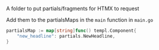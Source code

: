 A folder to put partials/fragments for HTMX to request

Add them to the partialsMaps in the `main` function in `main.go`

```go
partialsMap := map[string]func() templ.Component{
    "new_headline": partials.NewHeadline,
}
```